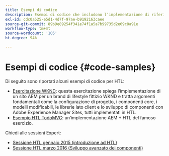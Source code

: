```yaml
---
title: Esempi di codice
description: Esempi di codice che includono l’implementazione di riferimento We.Retail
exl-id: cdc0a525-e5d1-4d7f-97ae-b9192163caee
source-git-commit: 89b9e89254f341e74f1a5a7b99735d2e69c8a91e
workflow-type: tm+mt
source-wordcount: '105'
ht-degree: 94%

---
```


# Esempi di codice {#code-samples}

Di seguito sono riportati alcuni esempi di codice per HTL:

* [Esercitazione WKND](https://experienceleague.adobe.com/docs/experience-manager-learn/getting-started-wknd-tutorial-develop/overview.html): questa esercitazione spiega l’implementazione di un sito AEM per un brand di lifestyle fittizio WKND e tratta argomenti fondamentali come la configurazione di progetto, i componenti core, i modelli modificabili, le librerie lato client e lo sviluppo di componenti con Adobe Experience Manager Sites, tutti implementati in HTL.
* [Esempio HTL TodoMVC](https://github.com/Adobe-Marketing-Cloud/aem-sightly-sample-todomvc): un’implementazione AEM + HTL del famoso esercizio.

Chiedi alle sessioni Expert:

* [Sessione HTL gennaio 2015 (introduzione ad HTL)](http://scottsdigitalcommunity.blogspot.ca/2015/01/upcoming-sessions-of-ask-aem-community.html)
* [Sessione HTL marzo 2016 (Sviluppo avanzato dei componenti)](http://scottsdigitalcommunity.blogspot.ca/2016/03/ask-aem-community-experts-deep-dive.html)
